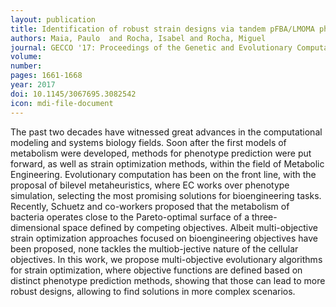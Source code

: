 ```yaml
---
layout: publication
title: Identification of robust strain designs via tandem pFBA/LMOMA phenotype prediction
authors: Maia, Paulo  and Rocha, Isabel and Rocha, Miguel
journal: GECCO '17: Proceedings of the Genetic and Evolutionary Computation Conference
volume: 
number: 
pages: 1661-1668
year: 2017
doi: 10.1145/3067695.3082542
icon: mdi-file-document
---
```

The past two decades have witnessed great advances in the computational modeling and systems biology fields. Soon after the first models of metabolism were developed, methods for phenotype prediction were put forward, as well as strain optimization methods, within the field of Metabolic Engineering. Evolutionary computation has been on the front line, with the proposal of bilevel metaheuristics, where EC works over phenotype simulation, selecting the most promising solutions for bioengineering tasks.
Recently, Schuetz and co-workers proposed that the metabolism of bacteria operates close to the Pareto-optimal surface of a three-dimensional space defined by competing objectives. Albeit multi-objective strain optimization approaches focused on bioengineering objectives have been proposed, none tackles the multiob-jective nature of the cellular objectives. In this work, we propose multi-objective evolutionary algorithms for strain optimization, where objective functions are defined based on distinct phenotype prediction methods, showing that those can lead to more robust designs, allowing to find solutions in more complex scenarios.